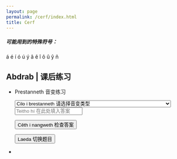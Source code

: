 ```yaml
---
layout: page
permalink: /cerf/index.html
title: Cerf
---
```




##### 可能用到的特殊符号：

á é í ó ú ý â ê î ô û ŷ ñ

## Abdrab | 课后练习

- Prestanneth 音变练习

  <style src="https://kinnuch.github.io/assets/css/cerf.css"></style>

  <body>

  <select id="questionType">
      <option value="">Cilo i brestanneth 请选择音变类型</option>
      <option value="3">Prestanneth vae nan i 带i的软音变</option>
      <option value="4">hoth-e-bedui 名词的复数</option>
      <option value="5">Prestanneth munneb nan in 带in的鼻音音变（名词需要先变为复数）</option>
      <option value="6">Prestanneth gang nan en 带en的混合音变（以-连接）</option>
      <option value="7">Prestanneth munneb nan an 带an的鼻音音变</option>
      <option value="8">Prestanneth gang nan anin 带anin的混合音变</option>
      <option value="9">Prestanneth hiriol nan egor 带egor的流音音变</option>
      <option value="10">Prestanneth dharnen nan od 带od的闭锁音变</option>
      <option value="11">Prestanneth 'hyarmen' nan ah 带ah的H音变</option>
      <option value="12">Prestanneth 'anto' nan nedh 带nedh的DH音变</option>
  </select>

  <div id="Prestanneth"></div>

  <input type="text" id="userInput" placeholder="Teitho hí 在此处填入答案" />

  <button id="checkAnswer">Cêth i nangweth 检查答案</button>

  <button id="refreshButton">Laeda 切换题目</button>

  <div id="resultFeedback"></div>

  <script src="https://kinnuch.github.io/assets/js/prestanneth.js"></script>
  
  </body>

- 


